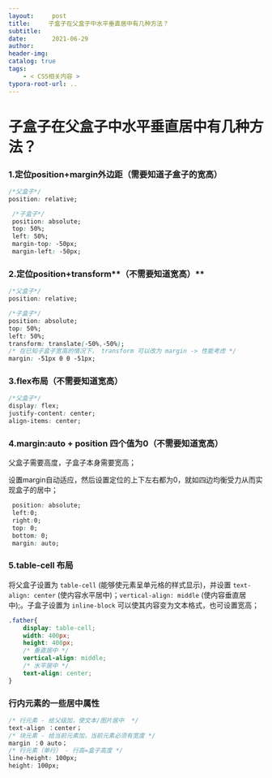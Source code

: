 ```yaml
---
layout:     post
title:     子盒子在父盒子中水平垂直居中有几种方法？
subtitle:  
date:       2021-06-29
author:     
header-img: 
catalog: true
tags:
    - < CSS相关内容 >
typora-root-url: ..
---
```




# 子盒子在父盒子中水平垂直居中有几种方法？

### 1.定位position+margin外边距（需要知道子盒子的宽高）

```css
/*父盒子*/
position: relative;
```

```css
 /*子盒子*/
 position: absolute;            
 top: 50%;            
 left: 50%;            
 margin-top: -50px;            
 margin-left: -50px;
```

### 2.定位position+transform**（不需要知道宽高）**

```css
/*父盒子*/
position: relative;
```

```css
/*子盒子*/
position: absolute;            
top: 50%;            
left: 50%;            
transform: translate(-50%,-50%);
/* 在已知子盒子宽高的情况下， transform 可以改为 margin -> 性能考虑 */
margin: -51px 0 0 -51px;
```

### 3.flex布局（不需要知道宽高）

```css
/*父盒子*/ 
display: flex;
justify-content: center; 
align-items: center;
```

### 4.margin:auto + position 四个值为0（不需要知道宽高）

父盒子需要高度，子盒子本身需要宽高；

设置margin自动适应，然后设置定位的上下左右都为0，就如四边均衡受力从而实现盒子的居中；

```css
 position: absolute;        
 left:0;        
 right:0;        
 top: 0;        
 bottom: 0;       
 margin: auto;
```

### 5.table-cell 布局

将父盒子设置为 `table-cell` (能够使元素呈单元格的样式显示)，并设置 `text-align: center` (使内容水平居中)；`vertical-align: middle` (使内容垂直居中);。子盒子设置为 `inline-block` 可以使其内容变为文本格式，也可设置宽高；

```css
.father{    
	display: table-cell;    
	width: 400px;    
	height: 400px;  
    /* 垂直居中 */
	vertical-align: middle;     
    /* 水平居中 */
	text-align: center;
}
```

### 行内元素的一些居中属性

```css
/* 行元素 - 给父级加，使文本/图片居中  */
text-align ：center；
/* 块元素 - 给当前元素加，当前元素必须有宽度 */
margin ：0 auto；
/* 行元素（单行） - 行高=盒子高度 */
line-height: 100px;
height: 100px;
```

